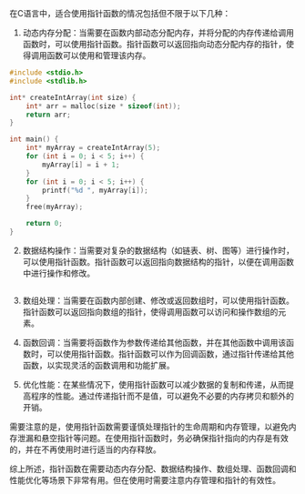 在C语言中，适合使用指针函数的情况包括但不限于以下几种：

1. 动态内存分配：当需要在函数内部动态分配内存，并将分配的内存传递给调用函数时，可以使用指针函数。指针函数可以返回指向动态分配内存的指针，使得调用函数可以使用和管理该内存。
```c
#include <stdio.h>
#include <stdlib.h>

int* createIntArray(int size) {
    int* arr = malloc(size * sizeof(int));
    return arr;
}

int main() {
    int* myArray = createIntArray(5);
    for (int i = 0; i < 5; i++) {
        myArray[i] = i + 1;
    }
    for (int i = 0; i < 5; i++) {
        printf("%d ", myArray[i]);
    }
    free(myArray);

    return 0;
}
```

2. 数据结构操作：当需要对复杂的数据结构（如链表、树、图等）进行操作时，可以使用指针函数。指针函数可以返回指向数据结构的指针，以便在调用函数中进行操作和修改。
```c

```

3. 数组处理：当需要在函数内部创建、修改或返回数组时，可以使用指针函数。指针函数可以返回指向数组的指针，使得调用函数可以访问和操作数组的元素。


4. 函数回调：当需要将函数作为参数传递给其他函数，并在其他函数中调用该函数时，可以使用指针函数。指针函数可以作为回调函数，通过指针传递给其他函数，以实现灵活的函数调用和功能扩展。


5. 优化性能：在某些情况下，使用指针函数可以减少数据的复制和传递，从而提高程序的性能。通过传递指针而不是值，可以避免不必要的内存拷贝和额外的开销。


需要注意的是，使用指针函数需要谨慎处理指针的生命周期和内存管理，以避免内存泄漏和悬空指针等问题。在使用指针函数时，务必确保指针指向的内存是有效的，并在不再使用时进行适当的内存释放。

综上所述，指针函数在需要动态内存分配、数据结构操作、数组处理、函数回调和性能优化等场景下非常有用。但在使用时需要注意内存管理和指针的有效性。

